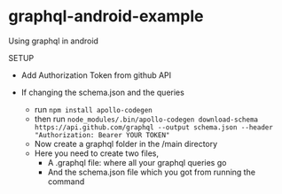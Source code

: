 # graphql-android-example
Using graphql in android


SETUP 

- Add Authorization Token from github API

- If changing the schema.json and the queries
  - run `npm install apollo-codegen`
  - then run `node_modules/.bin/apollo-codegen download-schema https://api.github.com/graphql --output schema.json --header "Authorization: Bearer YOUR TOKEN"`
  - Now create a graphql folder in the /main directory
  - Here you need to create two files, 
    - A .graphql file: where all your graphql queries go
    - And the schema.json file which you got from running the command 

